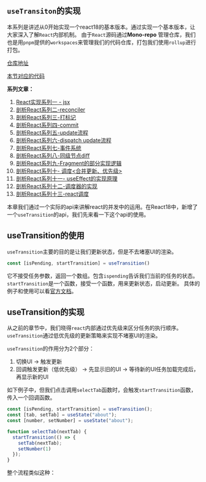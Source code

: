 ## `useTransiton`的实现

本系列是讲述从0开始实现一个react18的基本版本。通过实现一个基本版本，让大家深入了解`React`内部机制。
由于`React`源码通过**Mono-repo** 管理仓库，我们也是用`pnpm`提供的`workspaces`来管理我们的代码仓库，打包我们使用`rollup`进行打包。

[仓库地址](https://github.com/huangchucai/miniReact)

[本节对应的代码](https://github.com/huangchucai/miniReact/commit/44fa814130a0b0aab444a8289cd5de392f520801)

**系列文章：**
1. [React实现系列一 - jsx](https://juejin.cn/post/7181356579709517861)
2. [剖析React系列二-reconciler](https://juejin.cn/post/7182148488665399353)
3. [剖析React系列三-打标记](https://juejin.cn/post/7183301269094662205)
4. [剖析React系列四-commit](https://juejin.cn/post/7183611473715789884)
5. [剖析React系列五-update流程](https://juejin.cn/post/7186264376356110393)
6. [剖析React系列六-dispatch update流程](https://juejin.cn/post/7187976209844666426)
7. [剖析React系列七-事件系统](https://juejin.cn/post/7189564391648395321)
8. [剖析React系列八-同级节点diff](https://juejin.cn/post/7192593896319221820)
9. [剖析React系列九-Fragment的部分实现逻辑](https://juejin.cn/post/7195061461742256183)
10. [剖析React系列十- 调度<合并更新、优先级>](https://juejin.cn/post/7197010875399749692)
11. [剖析React系列十一- useEffect的实现原理](https://juejin.cn/post/7199254597915181117)
12. [剖析React系列十二-调度器的实现](https://juejin.cn/post/7209547043936010299)
13. [剖析React系列十三-react调度](https://juejin.cn/post/7212101192745500728)

本章我们通过一个实际的api来讲解react的并发中的运用。在React18中，新增了一个`useTransition`的api，我们先来看一下这个api的使用。

## useTransition的使用
`useTransition`主要的目的是让我们更新状态，但是不去堵塞UI的渲染。
```jsx
const [isPending, startTransition] = useTransition()
```
它不接受任务参数，返回一个数组。包含`ispending`告诉我们当前的任务的状态。`startTransition`是一个函数，接受一个函数，用来更新状态，启动更新。
具体的例子和使用可以看[官方文档](https://react.dev/reference/react/useTransition#updating-the-parent-component-in-a-transition)。

## useTransition的实现
从之前的章节中，我们晓得`react`内部通过优先级来区分任务的执行顺序。`useTransition`通过低优先级的更新策略来实现不堵塞UI的渲染。

`useTransition`的作用分为2个部分：
1. 切换UI -> 触发更新
2. 回调触发更新（低优先级） -> 先显示旧的UI -> 等待新的UI任务加载完成后，再显示新的UI

如下例子中，但我们点击调用`selectTab`函数时，会触发`startTransition`函数，传入一个回调函数。
```javascript
const [isPending, startTransition] = useTransition();
const [tab, setTab] = useState("about");
const [number, setNumber] = useState("about");

function selectTab(nextTab) {
  startTransition(() => {
    setTab(nextTab);
    setNumber(1)
  });
}
```
整个流程类似这种：



